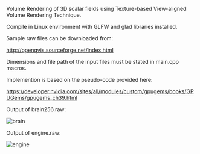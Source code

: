 Volume Rendering of 3D scalar fields using Texture-based View-aligned Volume Rendering Technique.

Compile in Linux environment with GLFW and glad libraries installed.

Sample raw files can be downloaded from:

http://openqvis.sourceforge.net/index.html

Dimensions and file path of the input files must be stated in main.cpp macros.

Implemention is based on the pseudo-code provided here:

https://developer.nvidia.com/sites/all/modules/custom/gpugems/books/GPUGems/gpugems_ch39.html

Output of brain256.raw:

![brain](https://user-images.githubusercontent.com/35711227/164327969-9ca5ceb3-2085-4df8-a042-f6af11ebdfb8.png)

Output of engine.raw:

![engine](https://user-images.githubusercontent.com/35711227/164328112-58b2fca4-aeb0-4bfa-9c99-5fb0a83022a2.png)
